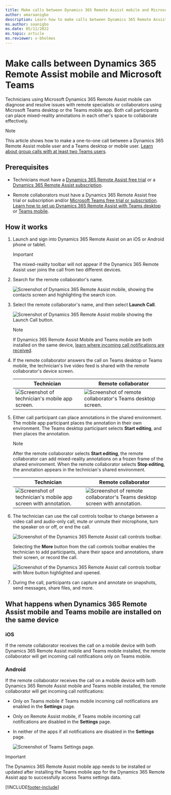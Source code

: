 ```yaml
---
title: Make calls between Dynamics 365 Remote Assist mobile and Microsoft Teams
author: amaraanigbo
description: Learn how to make calls between Dynamics 365 Remote Assist mobile and Microsoft Teams desktop or Teams mobile 
ms.author: soanigbo
ms.date: 05/11/2022
ms.topic: article
ms.reviewer: v-bholmes
---
```


# Make calls between Dynamics 365 Remote Assist mobile and Microsoft Teams

Technicians using Microsoft Dynamics 365 Remote Assist mobile can diagnose and resolve issues with remote specialists or collaborators using Microsoft Teams desktop or the Teams mobile app. Both call participants can place mixed-reality annotations in each other's space to collaborate effectively. 

> [!NOTE]
> This article shows how to make a one-to-one call between a Dynamics 365 Remote Assist mobile user and a Teams desktop or mobile user. [Learn about group calls with at least two Teams users](group-calling.md).

## Prerequisites

- Technicians must have a [Dynamics 365 Remote Assist free trial](../try-remote-assist.md) or a [Dynamics 365 Remote Assist subscription](../buy-remote-assist.md).

- Remote collaborators must have a Dynamics 365 Remote Assist free trial or subscription and/or [Microsoft Teams free trial or subscription](https://www.microsoft.com/microsoft-365/microsoft-teams/group-chat-software). [Learn how to set up Dynamics 365 Remote Assist with Teams desktop](../teams-pc-all.md) or [Teams mobile](../teams-mobile-all.md).

## How it works

1. Launch and sign into Dynamics 365 Remote Assist on an iOS or Android phone or tablet.

    > [!IMPORTANT]
    > The mixed-reality toolbar will not appear if the Dynamics 365 Remote Assist user joins the call from two different devices.

2. Search for the remote collaborator's name.

    ![Screenshot of Dynamics 365 Remote Assist mobile, showing the contacts screen and highlighting the search icon.](./media/ram-to-teams-search-collaborator.jpg "Search")

3. Select the remote collaborator's name, and then select **Launch Call**.

    ![Screenshot of Dynamics 365 Remote Assist mobile showing the Launch Call button.](./media/ram-to-teams-launch-call.jpg)
    
     > [!NOTE]
    > If Dynamics 365 Remote Assist Mobile and Teams mobile are both installed on the same device, [learn where incoming call notifications are received](remote-assist-mobile-to-teams-calls.md#what-happens-when-dynamics-365-remote-assist-mobile-and-teams-mobile-are-installed-on-the-same-device).

4. If the remote collaborator answers the call on Teams desktop or Teams mobile, the technician's live video feed is shared with the remote collaborator's device screen.

    |Technician|Remote collaborator|
    |----------------------------------|--------------------------------------------------------------------|
    |![Screenshot of technician's mobile app screen.](./media/technician-3.jpg)|![Screenshot of remote collaborator's Teams desktop screen.](./media/remote-collaborator-desktop-3.jpg)|    

5. Either call participant can place annotations in the shared environment. The mobile app participant places the annotation in their own environment. The Teams desktop participant selects **Start editing**, and then places the annotation. 

    > [!NOTE] 
    > After the remote collaborator selects **Start editing**, the remote collaborator can add mixed-reality annotations on a frozen frame of the shared environment. When the remote collaborator selects **Stop editing**, the annotation appears in the technician's shared environment. 

   |Technician|Remote collaborator|
   |----------------------------------|--------------------------------------------------------------------|
   |![Screenshot of technician's mobile app screen with annotation.](./media/technician-4.jpg)|![Screenshot of remote collaborator's Teams desktop screen with annotation.](./media/remote-collaborator-desktop-4.jpg)| 

6. The technician can use the call controls toolbar to change between a video call and audio-only call, mute or unmute their microphone, turn the speaker on or off, or end the call. 

    ![Screenshot of the Dynamics 365 Remote Assist call controls toolbar.](./media/call-controls-1.jpg)
    
    Selecting the **More** button from the call controls toolbar enables the technician to add participants, share their space and annotations, share their screen, or record the call.
    
    ![Screenshot of the Dynamics 365 Remote Assist call controls toolbar with More button highlighted and opened.](./media/call-controls-more-menu.jpg)

7. During the call, participants can capture and annotate on snapshots, send messages, share files, and more.

## What happens when Dynamics 365 Remote Assist mobile and Teams mobile are installed on the same device

### iOS

If the remote collaborator receives the call on a mobile device with both Dynamics 365 Remote Assist mobile and Teams mobile installed, the remote collaborator will get incoming call notifications only on Teams mobile. 

### Android

If the remote collaborator receives the call on a mobile device with both Dynamics 365 Remote Assist mobile and Teams mobile installed, the remote collaborator will get incoming call notifications: 

- Only on Teams mobile if Teams mobile incoming call notifications are enabled in the **Settings** page.
 
- Only on Remote Assist mobile, if Teams mobile incoming call notifications are disabled in the **Settings** page.  

- In neither of the apps if all notifications are disabled in the **Settings** page. 

    ![Screenshot of Teams Settings page.](./media/teams-settings.jpg)
    
> [!IMPORTANT]
> The Dynamics 365 Remote Assist mobile app needs to be installed or updated after installing the Teams mobile app for the Dynamics 365 Remote Assist app to successfully access Teams settings data.

[!INCLUDE[footer-include](../../includes/footer-banner.md)]
